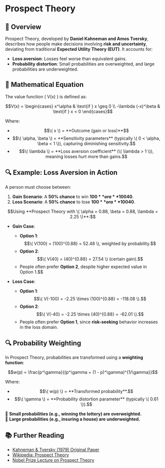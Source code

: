 # Prospect Theory

## 📌 Overview
Prospect Theory, developed by **Daniel Kahneman and Amos Tversky**, describes how people make decisions involving **risk and uncertainty**, deviating from traditional **Expected Utility Theory (EUT)**. It accounts for:
- **Loss aversion**: Losses feel worse than equivalent gains.
- **Probability distortion**: Small probabilities are overweighted, and large probabilities are underweighted.

## 📖 Mathematical Equation
The value function \( V(x) \) is defined as:


$$V(x) =
\begin{cases}
x^\alpha & \text{if } x \geq 0 \\
-\lambda (-x)^\beta & \text{if } x < 0
\end{cases}$$

Where:
- $$\( x \) = **Outcome (gain or loss)**$$
- $$\( \alpha, \beta \) = **Sensitivity parameters** (typically \( 0 < \alpha, \beta < 1 \)), capturing diminishing sensitivity.$$
- $$\( \lambda \) = **Loss aversion coefficient** (\( \lambda > 1 \)), meaning losses hurt more than gains.$$

## 🔍 Example: Loss Aversion in Action
A person must choose between:

1. **Gain Scenario**:  A **50% chance** to win **$100** or a **100% chance** to win **$40**.
2. **Loss Scenario**: A **50% chance** to lose **$100** or a **100% chance** to lose **$40**.

$$Using **Prospect Theory with \( \alpha = 0.88, \beta = 0.88, \lambda = 2.25 \)**:$$

- **Gain Case**:
  - **Option 1**: $$\( V(100) = (100)^{0.88} = 52.48 \), weighted by probability.$$
  - **Option 2**: $$\( V(40) = (40)^{0.88} = 27.54 \) (certain gain).$$
  - People often prefer **Option 2**, despite higher expected value in Option 1.$$

- **Loss Case**:
  - **Option 1**: $$\( V(-100) = -2.25 \times (100)^{0.88} = -118.08 \).$$
  - **Option 2**: $$\( V(-40) = -2.25 \times (40)^{0.88} = -62.01 \).$$
  - People often prefer **Option 1**, since **risk-seeking** behavior increases in the loss domain.

## 🔍 Probability Weighting
In Prospect Theory, probabilities are transformed using a **weighting function**:

$$w(p) = \frac{p^\gamma}{(p^\gamma + (1 - p)^\gamma)^{1/\gamma}}$$

Where:
- $$\( w(p) \) = **Transformed probability**.$$
- $$\( \gamma \) = **Probability distortion parameter** (typically \( 0.61 \)).$$

🔹 **Small probabilities (e.g., winning the lottery) are overweighted.**  
🔹 **Large probabilities (e.g., insuring a house) are underweighted.**

## 📚 Further Reading
- [Kahneman & Tversky (1979) Original Paper](https://www.jstor.org/stable/1833352)
- [Wikipedia: Prospect Theory](https://en.wikipedia.org/wiki/Prospect_theory)
- [Nobel Prize Lecture on Prospect Theory](https://www.nobelprize.org/uploads/2018/06/kahneman-lecture.pdf)
